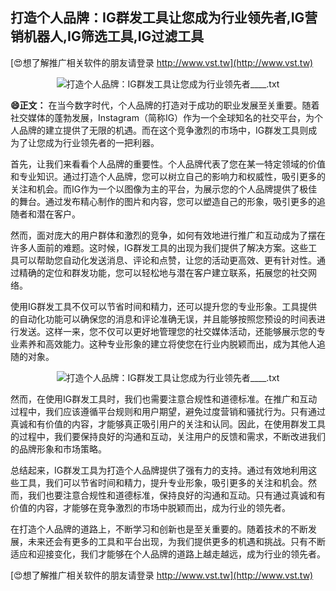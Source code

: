 ## **打造个人品牌：IG群发工具让您成为行业领先者,IG营销机器人,IG筛选工具,IG过滤工具**

[😍想了解推广相关软件的朋友请登录 http://www.vst.tw](http://www.vst.tw)

 <center><img src="https://vst.tw/MP4/tuiguang/png/7.png" alt="打造个人品牌：IG群发工具让您成为行业领先者____.txt"></center>

**😄正文：**
在当今数字时代，个人品牌的打造对于成功的职业发展至关重要。随着社交媒体的蓬勃发展，Instagram（简称IG）作为一个全球知名的社交平台，为个人品牌的建立提供了无限的机遇。而在这个竞争激烈的市场中，IG群发工具则成为了让您成为行业领先者的一把利器。

首先，让我们来看看个人品牌的重要性。个人品牌代表了您在某一特定领域的价值和专业知识。通过打造个人品牌，您可以树立自己的影响力和权威性，吸引更多的关注和机会。而IG作为一个以图像为主的平台，为展示您的个人品牌提供了极佳的舞台。通过发布精心制作的图片和内容，您可以塑造自己的形象，吸引更多的追随者和潜在客户。

然而，面对庞大的用户群体和激烈的竞争，如何有效地进行推广和互动成为了摆在许多人面前的难题。这时候，IG群发工具的出现为我们提供了解决方案。这些工具可以帮助您自动化发送消息、评论和点赞，让您的活动更高效、更有针对性。通过精确的定位和群发功能，您可以轻松地与潜在客户建立联系，拓展您的社交网络。

使用IG群发工具不仅可以节省时间和精力，还可以提升您的专业形象。工具提供的自动化功能可以确保您的消息和评论准确无误，并且能够按照您预设的时间表进行发送。这样一来，您不仅可以更好地管理您的社交媒体活动，还能够展示您的专业素养和高效能力。这种专业形象的建立将使您在行业内脱颖而出，成为其他人追随的对象。

 <center><img src="https://vst.tw/MP4/tuiguang/png/1.png" alt="打造个人品牌：IG群发工具让您成为行业领先者____.txt"></center>

然而，在使用IG群发工具时，我们也需要注意合规性和道德标准。在推广和互动过程中，我们应该遵循平台规则和用户期望，避免过度营销和骚扰行为。只有通过真诚和有价值的内容，才能够真正吸引用户的关注和认同。因此，在使用群发工具的过程中，我们要保持良好的沟通和互动，关注用户的反馈和需求，不断改进我们的品牌形象和市场策略。

总结起来，IG群发工具为打造个人品牌提供了强有力的支持。通过有效地利用这些工具，我们可以节省时间和精力，提升专业形象，吸引更多的关注和机会。然而，我们也要注意合规性和道德标准，保持良好的沟通和互动。只有通过真诚和有价值的内容，才能够在竞争激烈的市场中脱颖而出，成为行业的领先者。

在打造个人品牌的道路上，不断学习和创新也是至关重要的。随着技术的不断发展，未来还会有更多的工具和平台出现，为我们提供更多的机遇和挑战。只有不断适应和迎接变化，我们才能够在个人品牌的道路上越走越远，成为行业的领先者。

[😍想了解推广相关软件的朋友请登录 http://www.vst.tw](http://www.vst.tw)



